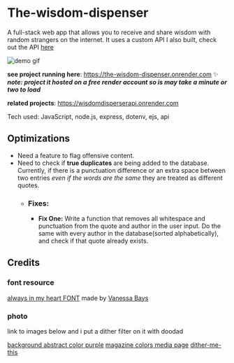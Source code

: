 # The-wisdom-dispenser
A full-stack web app that allows you to receive and share wisdom with random strangers on the internet. It uses a custom API I also built, check out the API [here](https://github.com/DestineeAdams/WisdomDisperserAPI)

![demo gif](https://semii.space/files/TheWisdomDispenser.gif)

**see project running here**: https://the-wisdom-dispenser.onrender.com ✨
***note: project it hosted on a free render account so is may take a minute or two to load***

**related projects**: https://wisdomdisperserapi.onrender.com

Tech used: JavaScript, node.js, express, dotenv, ejs, api

## Optimizations

- Need a feature to flag offensive content.  
- Need to check if **true duplicates** are being added to the database. Currently, if there is a punctuation difference or an extra space between two entries *even if the words are the same* they are treated as different quotes.
  - ### **Fixes:**
    - **Fix One:** Write a function that removes all whitespace and punctuation from the quote and author in the user input. Do the same with every author in the database(sorted alphabetically), and check if that quote already exists.


## Credits
### font resource
[always in my heart FONT](https://www.1001freefonts.com/always-in-my-heart.font) made by
[Vanessa Bays](http://bythebutterfly.com)

### photo
link to images below and i put a dither filter on it with doodad

[background abstract color purple](https://pixabay.com/illustrations/background-abstract-color-purple-7276646/)
[magazine colors media page](https://pixabay.com/photos/magazine-colors-media-page-806073/)
[dither-me-this](https://doodad.dev/dither-me-this/)
